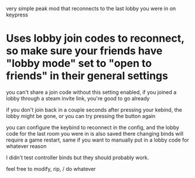 very simple peak mod that reconnects to the last lobby you were in on keypress

# Uses lobby join codes to reconnect, so make sure your friends have "lobby mode" set to "open to friends" in their general settings
you can't share a join code without this setting enabled, if you joined a lobby through a steam invite link, you're good to go already

if you don't join back in a couple seconds after pressing your kebind, the lobby might be gone, or you can try pressing the button again

you can configure the keybind to reconnect in the config, and the lobby code for the last room you were in is also saved there
changing binds will require a game restart, same if you want to manually put in a lobby code for whatever reason

I didn't test controller binds but they should probably work.

feel free to modify, rip, / do whatever
